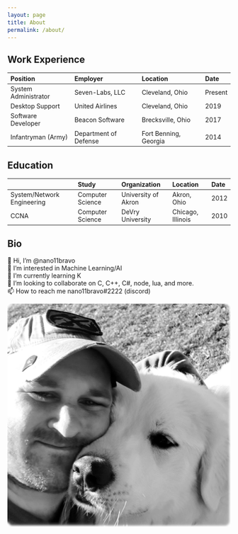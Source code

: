 ```yaml
---
layout: page
title: About
permalink: /about/
---
```

## Work Experience

<script language="javascript">
//when the webpage is loaded
jQuery(document).ready(function($) {
alert("js is working");
});
</script>


| Position | Employer | Location | Date |
|:-----------------|:-----------|:---------------|:---------------|
| System Administrator | Seven-Labs, LLC | Cleveland, Ohio | Present |
| Desktop Support | United Airlines | Cleveland, Ohio | 2019 |
| Software Developer | Beacon Software | Brecksville, Ohio | 2017 | 
| Infantryman (Army) | Department of Defense | Fort Benning, Georgia | 2014 |

## Education

|  | Study | Organization | Location | Date |
|:-----------------|:-----------|:-----------|:---------------|:---------------|
| System/Network Engineering | Computer Science | University of Akron | Akron, Ohio | 2012 |
| CCNA | Computer Science | DeVry University | Chicago, Illinois | 2010 |

## Bio
👋 Hi, I’m @nano11bravo<br />
👀 I’m interested in Machine Learning/AI<br />
🌱 I’m currently learning K<br />
💞️ I’m looking to collaborate on C, C++, C#, node, lua, and more.<br />
📫 How to reach me nano11bravo#2222 (discord)

![nano11bravo](./assets/img/waltons_sherman.png)
